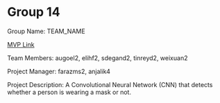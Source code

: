 # Group 14
Group Name: TEAM_NAME

[MVP Link](https://docs.google.com/document/d/1H-3D4nJWHWhwKMBwmddRtPSIcyLLQT1xFXQ_GESZqz8/edit?ts=603c57cc)

Team Members: augoel2, elihf2, sdegand2, tinreyd2, weixuan2

Project Manager: farazms2, anjalik4

Project Description: A Convolutional Neural Network (CNN) that detects whether a person is wearing a mask or not.
